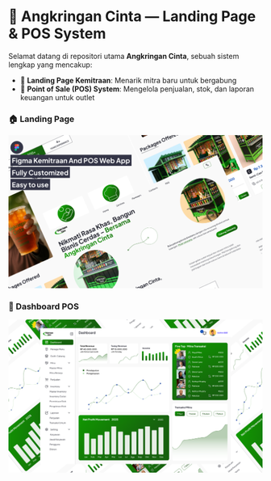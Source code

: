# 🍹 Angkringan Cinta — Landing Page & POS System

Selamat datang di repositori utama **Angkringan Cinta**, sebuah sistem lengkap yang mencakup:

- 🎯 **Landing Page Kemitraan**: Menarik mitra baru untuk bergabung
- 💼 **Point of Sale (POS) System**: Mengelola penjualan, stok, dan laporan keuangan untuk outlet

### 🏠 Landing Page

![Preview Landing Page](./public/file%20cover%20-%201.png)

### 💼 Dashboard POS

![Preview Dashboard POS](./public/file%20cover%20-%202.png)
